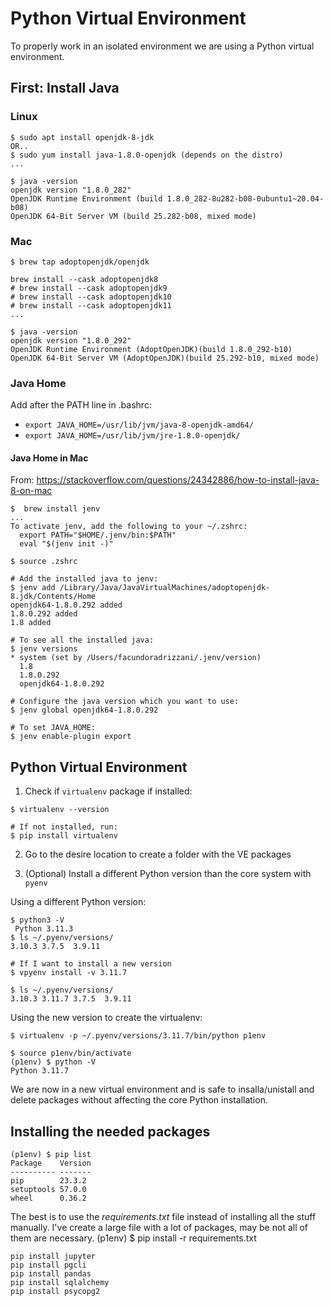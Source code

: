 # Python Virtual Environment
To properly work in an isolated environment we are using a Python virtual environment.

## First: Install Java
### Linux
```shell script
$ sudo apt install openjdk-8-jdk
OR..
$ sudo yum install java-1.8.0-openjdk (depends on the distro)
...

$ java -version
openjdk version "1.8.0_282"
OpenJDK Runtime Environment (build 1.8.0_282-8u282-b08-0ubuntu1~20.04-b08)
OpenJDK 64-Bit Server VM (build 25.282-b08, mixed mode)
```

### Mac
```shell script
$ brew tap adoptopenjdk/openjdk

brew install --cask adoptopenjdk8
# brew install --cask adoptopenjdk9
# brew install --cask adoptopenjdk10
# brew install --cask adoptopenjdk11
...

$ java -version
openjdk version "1.8.0_292"
OpenJDK Runtime Environment (AdoptOpenJDK)(build 1.8.0_292-b10)
OpenJDK 64-Bit Server VM (AdoptOpenJDK)(build 25.292-b10, mixed mode)
```


### Java Home
Add after the PATH line in .bashrc: 
* `export JAVA_HOME=/usr/lib/jvm/java-8-openjdk-amd64/`
* `export JAVA_HOME=/usr/lib/jvm/jre-1.8.0-openjdk/`

#### Java Home in Mac
From: https://stackoverflow.com/questions/24342886/how-to-install-java-8-on-mac

```shell script
$  brew install jenv
...
To activate jenv, add the following to your ~/.zshrc:
  export PATH="$HOME/.jenv/bin:$PATH"
  eval "$(jenv init -)"

$ source .zshrc

# Add the installed java to jenv:
$ jenv add /Library/Java/JavaVirtualMachines/adoptopenjdk-8.jdk/Contents/Home
openjdk64-1.8.0.292 added
1.8.0.292 added
1.8 added

# To see all the installed java:
$ jenv versions
* system (set by /Users/facundoradrizzani/.jenv/version)
  1.8
  1.8.0.292
  openjdk64-1.8.0.292
  
# Configure the java version which you want to use:
$ jenv global openjdk64-1.8.0.292

# To set JAVA_HOME:
$ jenv enable-plugin export
```

## Python Virtual Environment
1) Check if `virtualenv` package if installed:
```shell
$ virtualenv --version

# If not installed, run:
$ pip install virtualenv
```

2) Go to the desire location to create a folder with the VE packages

3) (Optional) Install a different Python version than the core system with `pyenv`

Using a different Python version:
```shell
$ python3 -V
 Python 3.11.3
$ ls ~/.pyenv/versions/
3.10.3 3.7.5  3.9.11

# If I want to install a new version
$ vpyenv install -v 3.11.7

$ ls ~/.pyenv/versions/
3.10.3 3.11.7 3.7.5  3.9.11
```

Using the new version to create the virtualenv:
```shell
$ virtualenv -p ~/.pyenv/versions/3.11.7/bin/python p1env

$ source p1env/bin/activate
(p1env) $ python -V
Python 3.11.7
```

We are now in a new virtual environment and is safe to insalla/unistall and delete packages without affecting the core Python installation.

## Installing the needed packages
```shell
(p1env) $ pip list
Package    Version
---------- -------
pip        23.3.2
setuptools 57.0.0
wheel      0.36.2
```

The best is to use the _requirements.txt_ file instead of installing all the stuff manually.
I've create a large file with a lot of packages, may be not all of them are necessary.
(p1env) $ pip install -r requirements.txt

```shell
pip install jupyter
pip install pgcli
pip install pandas
pip install sqlalchemy
pip install psycopg2
```
